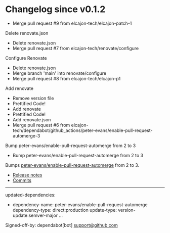 # Changelog since v0.1.2
- Merge pull request #9 from elcajon-tech/elcajon-patch-1

Delete renovate.json 
- Delete renovate.json 
- Merge pull request #7 from elcajon-tech/renovate/configure

Configure Renovate 
- Delete renovate.json 
- Merge branch 'main' into renovate/configure 
- Merge pull request #8 from elcajon-tech/elcajon-p1

Add renovate 
- Remove version file 
- Prettified Code! 
- Add renovate 
- Prettified Code! 
- Add renovate.json 
- Merge pull request #6 from elcajon-tech/dependabot/github_actions/peter-evans/enable-pull-request-automerge-3

Bump peter-evans/enable-pull-request-automerge from 2 to 3 
- Bump peter-evans/enable-pull-request-automerge from 2 to 3

Bumps [peter-evans/enable-pull-request-automerge](https://github.com/peter-evans/enable-pull-request-automerge) from 2 to 3.
- [Release notes](https://github.com/peter-evans/enable-pull-request-automerge/releases)
- [Commits](https://github.com/peter-evans/enable-pull-request-automerge/compare/v2...v3)

---
updated-dependencies:
- dependency-name: peter-evans/enable-pull-request-automerge
  dependency-type: direct:production
  update-type: version-update:semver-major
...

Signed-off-by: dependabot[bot] <support@github.com> 
